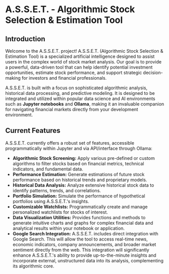 # **A.S.S.E.T. \- Algorithmic Stock Selection & Estimation Tool**

## **Introduction**

Welcome to the A.S.S.E.T. project\! A.S.S.E.T. (Algorithmic Stock Selection & Estimation Tool) is a specialized artificial intelligence designed to assist users in the complex world of stock market analysis. Our goal is to provide a powerful, data-driven tool that can help identify potential investment opportunities, estimate stock performance, and support strategic decision-making for investors and financial professionals.

A.S.S.E.T. is built with a focus on sophisticated algorithmic analysis, historical data processing, and predictive modeling. It is designed to be integrated and utilized within popular data science and AI environments such as **Jupyter notebooks** and **Ollama**, making it an invaluable companion for navigating financial markets directly from your development environment.

## **Current Features**

A.S.S.E.T. currently offers a robust set of features, accessible programmatically within Jupyter and via API/interface through Ollama:

* **Algorithmic Stock Screening:** Apply various pre-defined or custom algorithms to filter stocks based on financial metrics, technical indicators, and fundamental data.  
* **Performance Estimation:** Generate estimations of future stock performance based on historical trends and proprietary models.  
* **Historical Data Analysis:** Analyze extensive historical stock data to identify patterns, trends, and correlations.  
* **Portfolio Simulation:** Simulate the performance of hypothetical portfolios using A.S.S.E.T.'s insights.  
* **Customizable Watchlists:** Programmatically create and manage personalized watchlists for stocks of interest.  
* **Data Visualization Utilities:** Provides functions and methods to generate intuitive charts and graphs for complex financial data and analytical results within your notebook or application.  
* **Google Search Integration:** A.S.S.E.T. includes direct integration with Google Search. This will allow the tool to access real-time news, economic indicators, company announcements, and broader market sentiment directly from the web. This integration will significantly enhance A.S.S.E.T.'s ability to provide up-to-the-minute insights and incorporate external, unstructured data into its analysis, complementing its algorithmic core.

